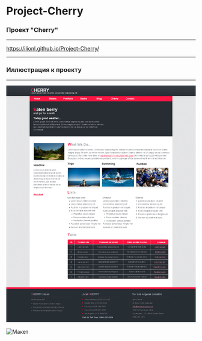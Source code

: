 # Project-Cherry
### Проект "Сherry"
***
https://ilionl.github.io/Project-Cherry/
***
### Иллюстрация к проекту
***

![Image alt](https://github.com/iLionL/Project-cherry/raw/master/images/cherry.jpg)

![Макет](https://github.com/iLionL/Project-cherry/raw/master/images/cherry.psd)
